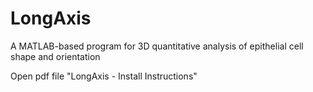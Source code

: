 # LongAxis
A MATLAB-based program for 3D quantitative analysis of epithelial cell shape and orientation

Open pdf file "LongAxis - Install Instructions"
